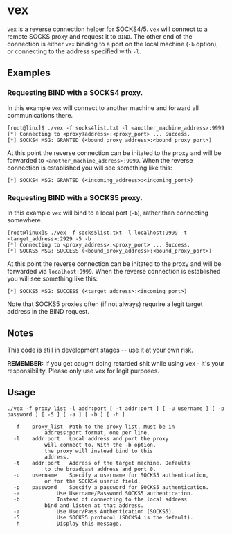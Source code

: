 # vex
`vex` is a reverse connection helper for SOCKS4/5. 
`vex` will connect to a remote SOCKS proxy and request it
to `BIND`. The other end of the connection is either `vex`
binding to a port on the local machine (`-b` option), or 
connecting to the address specified with `-l`.

## Examples
### Requesting BIND with a SOCKS4 proxy. 
In this example `vex` will connect to another machine and forward all communications there.
```
[root@linx]$ ./vex -f socks4list.txt -l <another_machine_address>:9999  
[*] Connecting to <proxy)address>:<proxy_port> ... Success.
[*] SOCKS4 MSG: GRANTED (<bound_proxy_address>:<bound_proxy_port>)
```
At this point the reverse connection can be initated to the proxy and will
be forwarded to `<another_machine_address>:9999`. When the reverse connection is
established you will see something like this:
```
[*] SOCKS4 MSG: GRANTED (<incoming_address>:<incoming_port>)
```

### Requesting BIND with a SOCKS5 proxy. 
In this example `vex` will bind to a local port (`-b`), rather than connecting somewhere.
```
[root@linux]$ ./vex -f socks5list.txt -l localhost:9999 -t <target_address>:2929 -5 -b
[*] Connecting to <proxy_address>:<proxy_port> ... Success.
[*] SOCKS5 MSG: SUCCESS (<bound_proxy_address>:<bound_proxy_port>)
```
At this point the reverse connection can be initated to the proxy and will
be forwarded via `localhost:9999`. When the reverse connection is established 
you will see something like this:
```
[*] SOCKS5 MSG: SUCCESS (<target_address>:<incoming_port>)
```
Note that SOCKS5 proxies often (if not always) requrire a legit target address in the BIND request.


## Notes
This code is still in development stages -- use it at your own risk.

**REMEMBER:** If you get caught doing retarded shit while using vex - 
it's your responsibility. Please only use vex for legit purposes.

## Usage
```
./vex -f proxy_list -l addr:port [ -t addr:port ] [ -u username ] [ -p password ] [ -5 ] [ -a ] [ -b ] [ -h ]

  -f	proxy_list	Path to the proxy list. Must be in
			address:port format, one per line.
  -l	addr:port	Local address and port the proxy
			will connect to. With the -b option,
			the proxy will instead bind to this
			address.
  -t	addr:port	Address of the target machine. Defaults
			to the broadcast address and port 0.
  -u	username	Specify a username for SOCKS5 authentication,
			or for the SOCKS4 userid field.
  -p	password	Specify a password for SOCKS5 authentication.
  -a			Use Username/Password SOCKS5 authentication.
  -b			Instead of connecting to the local address
			bind and listen at that address.
  -a			Use User/Pass Authentication (SOCKS5).
  -5			Use SOCKS5 protocol (SOCKS4 is the default).
  -h			Display this message.
```
